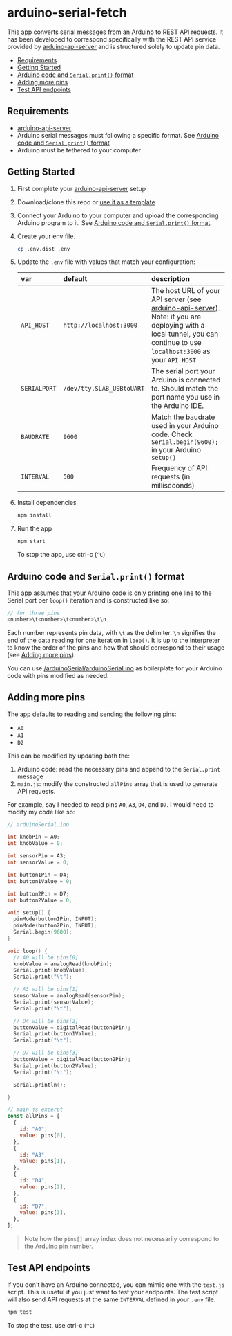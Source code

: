 # arduino-serial-fetch

This app converts serial messages from an Arduino to REST API requests. It has been developed to correspond specifically with the REST API service provided by [arduino-api-server](https://github.com/stephiescastle/arduino-api-server) and is structured solely to update pin data.

- [Requirements](#requirements)
- [Getting Started](#getting-started)
- [Arduino code and `Serial.print()` format](#arduino-code-and-serialprint-format)
- [Adding more pins](#adding-more-pins)
- [Test API endpoints](#test-api-endpoints)

## Requirements

- [arduino-api-server](https://github.com/stephiescastle/arduino-api-server)
- Arduino serial messages must following a specific format. See [Arduino code and `Serial.print()` format](#arduino-code-and-serialprint-format)
- Arduino must be tethered to your computer

## Getting Started

1. First complete your [arduino-api-server](https://github.com/stephiescastle/arduino-api-server) setup
2. Download/clone this repo or [use it as a template](https://github.com/stephiescastle/arduino-serial-fetch/generate)
3. Connect your Arduino to your computer and upload the corresponding Arduino program to it. See [Arduino code and `Serial.print()` format](#arduino-code-and-serialprint-format).
4. Create your env file.

   ```bash
   cp .env.dist .env
   ```

5. Update the `.env` file with values that match your configuration:

   | var          | default                   | description                                                                                                                                                                                                                   |
   | :----------- | :------------------------ | :---------------------------------------------------------------------------------------------------------------------------------------------------------------------------------------------------------------------------- |
   | `API_HOST`   | `http://localhost:3000`   | The host URL of your API server (see [arduino-api-server](https://github.com/stephiescastle/arduino-api-server)). Note: if you are deploying with a local tunnel, you can continue to use `localhost:3000` as your `API_HOST` |
   | `SERIALPORT` | `/dev/tty.SLAB_USBtoUART` | The serial port your Arduino is connected to. Should match the port name you use in the Arduino IDE.                                                                                                                          |
   | `BAUDRATE`   | `9600`                    | Match the baudrate used in your Arduino code. Check `Serial.begin(9600);` in your Arduino `setup()`                                                                                                                           |
   | `INTERVAL`   | `500`                     | Frequency of API requests (in milliseconds)                                                                                                                                                                                   |

6. Install dependencies

   ```bash
   npm install
   ```

7. Run the app

   ```bash
   npm start
   ```

   To stop the app, use ctrl-c (`^C`)

## Arduino code and `Serial.print()` format

This app assumes that your Arduino code is only printing one line to the Serial port per `loop()` iteration and is constructed like so:

```js
// for three pins
<number>\t<number>\t<number>\t\n
```

Each number represents pin data, with `\t` as the delimiter. `\n` signifies the end of the data reading for one iteration in `loop()`. It is up to the interpreter to know the order of the pins and how that should correspond to their usage (see [Adding more pins](#adding-more-pins)).

You can use [/arduinoSerial/arduinoSerial.ino](/arduinoSerial/arduinoSerial.ino) as boilerplate for your Arduino code with pins modified as needed.

## Adding more pins

The app defaults to reading and sending the following pins:

- `A0`
- `A1`
- `D2`

This can be modified by updating both the:

1. Arduino code: read the necessary pins and append to the `Serial.print` message
2. `main.js`: modify the constructed `allPins` array that is used to generate API requests.

For example, say I needed to read pins `A0`, `A3`, `D4`, and `D7`. I would need to modify my code like so:

```c++
// arduinoSerial.ino

int knobPin = A0;
int knobValue = 0;

int sensorPin = A3;
int sensorValue = 0;

int button1Pin = D4;
int button1Value = 0;

int button2Pin = D7;
int button2Value = 0;

void setup() {
  pinMode(button1Pin, INPUT);
  pinMode(button2Pin, INPUT);
  Serial.begin(9600);
}

void loop() {
  // A0 will be pins[0]
  knobValue = analogRead(knobPin);
  Serial.print(knobValue);
  Serial.print("\t");

  // A3 will be pins[1]
  sensorValue = analogRead(sensorPin);
  Serial.print(sensorValue);
  Serial.print("\t");

  // D4 will be pins[2]
  buttonValue = digitalRead(button1Pin);
  Serial.print(button1Value);
  Serial.print("\t");

  // D7 will be pins[3]
  buttonValue = digitalRead(button2Pin);
  Serial.print(button2Value);
  Serial.print("\t");

  Serial.println();

}
```

```js
// main.js excerpt
const allPins = [
  {
    id: "A0",
    value: pins[0],
  },
  {
    id: "A3",
    value: pins[1],
  },
  {
    id: "D4",
    value: pins[2],
  },
  {
    id: "D7",
    value: pins[3],
  },
];
```

> Note how the `pins[]` array index does not necessarily correspond to the Arduino pin number.

## Test API endpoints

If you don't have an Arduino connected, you can mimic one with the `test.js` script. This is useful if you just want to test your endpoints. The test script will also send API requests at the same `INTERVAL` defined in your `.env` file.

```bash
npm test
```

To stop the test, use ctrl-c (`^C`)
